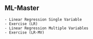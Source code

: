 ## ML-Master

    - Linear Regression Single Variable
    - Exercise (LR)
    - Linear Regression Multiple Variables
    - Exercise (LR-MV)